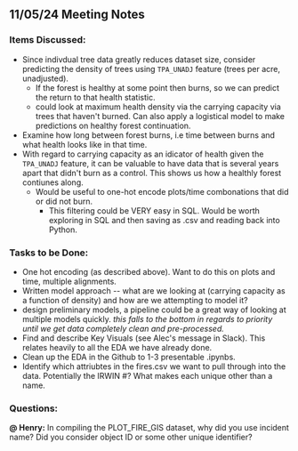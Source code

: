 ## 11/05/24 Meeting Notes

### Items Discussed:
+ Since indivdual tree data greatly reduces dataset size, consider predicting the density of trees using `TPA_UNADJ` feature (trees per acre, unadjusted).  
    + If the forest is healthy at some point then burns, so we can predict the return to that health statistic. 
    + could look at maximum health density via the carrying capacity via trees that haven't burned. Can also apply a logistical model to make predictions on healthy forest continuation.  
+ Examine how long between forest burns, i.e time between burns and what health looks like in that time.  
+ With regard to carrying capacity as an idicator of health given the `TPA_UNADJ` feature, it can be valuable to have data that is several years apart that didn't burn as a control. This shows us how a healthly forest contiunes along.   
    + Would be useful to one-hot encode plots/time combonations that did or did not burn.  
        + This filtering could be VERY easy in SQL. Would be worth exploring in SQL and then saving as .csv and reading back into Python.  

### Tasks to be Done:
+ One hot encoding (as described above). Want to do this on plots and time, multiple alignments.  
+ Written model approach -- what are we looking at (carrying capacity as a function of density) and how are we attempting to model it?  
+ design preliminary models, a pipeline could be a great way of looking at multiple models quickly. *this falls to the bottom in regards to priority until we get data completely clean and pre-processed.*  
+ Find and describe Key Visuals (see Alec's message in Slack). This relates heavily to all the EDA we have already done.  
+ Clean up the EDA in the Github to 1-3 presentable .ipynbs.
+ Identify which attriubtes in the fires.csv we want to pull through into the data. Potentially the IRWIN #? What makes each unique other than a name.  

### Questions: 
**@ Henry:** In compiling the PLOT_FIRE_GIS dataset, why did you use incident name? Did you consider object ID or some other unique identifier? 

